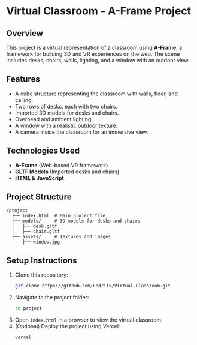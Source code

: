# Virtual Classroom - A-Frame Project

## Overview
This project is a virtual representation of a classroom using **A-Frame**, a framework for building 3D and VR experiences on the web. The scene includes desks, chairs, walls, lighting, and a window with an outdoor view.

## Features
- A cube structure representing the classroom with walls, floor, and ceiling.
- Two rows of desks, each with two chairs.
- Imported 3D models for desks and chairs.
- Overhead and ambient lighting.
- A window with a realistic outdoor texture.
- A camera inside the classroom for an immersive view.

## Technologies Used
- **A-Frame** (Web-based VR framework)
- **GLTF Models** (Imported desks and chairs)
- **HTML & JavaScript**

## Project Structure
```
/project
  ├── index.html  # Main project file
  ├── models/     # 3D models for desks and chairs
  │   ├── desk.gltf
  │   ├── chair.gltf
  ├── assets/     # Textures and images
      ├── window.jpg
```

## Setup Instructions
1. Clone this repository:
   ```sh
   git clone https://github.com/Endritx/Virtual-Classroom.git
   ```
2. Navigate to the project folder:
   ```sh
   cd project
   ```
3. Open `index.html` in a browser to view the virtual classroom.
4. (Optional) Deploy the project using Vercel:
   ```sh
   vercel
   ```



